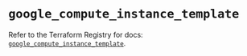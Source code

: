# `google_compute_instance_template`

Refer to the Terraform Registry for docs: [`google_compute_instance_template`](https://registry.terraform.io/providers/hashicorp/google/6.10.0/docs/resources/compute_instance_template).
